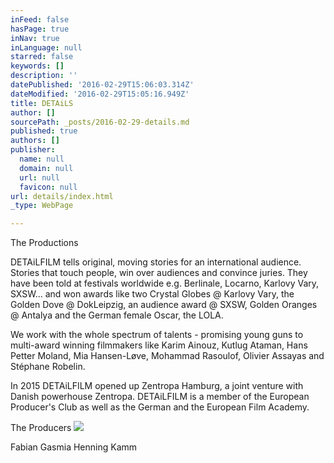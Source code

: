 ```yaml
---
inFeed: false
hasPage: true
inNav: true
inLanguage: null
starred: false
keywords: []
description: ''
datePublished: '2016-02-29T15:06:03.314Z'
dateModified: '2016-02-29T15:05:16.949Z'
title: DETAiLS
author: []
sourcePath: _posts/2016-02-29-details.md
published: true
authors: []
publisher:
  name: null
  domain: null
  url: null
  favicon: null
url: details/index.html
_type: WebPage

---
```

The Productions

DETAiLFILM tells original, moving stories for an international audience. Stories that touch people, win over audiences and convince juries. They have been told at festivals worldwide e.g. Berlinale, Locarno, Karlovy Vary, SXSW... and won awards like two Crystal Globes @ Karlovy Vary, the Golden Dove @ DokLeipzig, an audience award @ SXSW, Golden Oranges @ Antalya and the German female Oscar, the LOLA.

We work with the whole spectrum of talents - promising young guns to multi-award winning filmmakers like Karim Ainouz, Kutlug Ataman, Hans Petter Moland, Mia Hansen-Løve, Mohammad Rasoulof, Olivier Assayas and Stéphane Robelin.

In 2015 DETAiLFILM opened up Zentropa Hamburg, a joint venture with Danish powerhouse Zentropa. DETAiLFILM is a member of the European Producer's Club as well as the German and the European Film Academy.

The Producers
![](https://s3-us-west-2.amazonaws.com/the-grid-img/p/c42bde1225baadd84c3f4029c4bccc16c36e10d7.jpg)

Fabian Gasmia                                                                              Henning Kamm